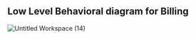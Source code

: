 ## Low Level Behavioral diagram for Billing

![Untitled Workspace (14)](https://user-images.githubusercontent.com/87067257/125731401-fcd78ed9-1316-47bc-bd1e-27d6b5bfc0a9.png)


